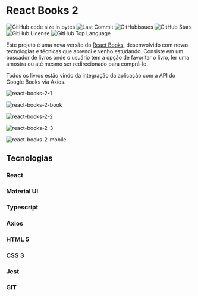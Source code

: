 # React Books 2

![GitHub code size in bytes](https://img.shields.io/github/languages/code-size/jpss14/react-books-2)
![Last Commit](https://img.shields.io/github/last-commit/jpss14/react-books-2)
![GitHubissues](https://img.shields.io/github/issues/jpss14/react-books-2)
![GitHub Stars](https://img.shields.io/github/stars/jpss14/react-books-2)
![GitHub License](https://img.shields.io/github/license/jpss14/react-books-2)
![GitHub Top Language](https://img.shields.io/github/languages/top/jpss14/react-books-2)

Este projeto é uma nova versão do [React Books](https://github.com/JPSS14/react-books), desemvolvido com novas tecnologias e técnicas que aprendi e venho estudando. Consiste em um buscador de livros onde o usuário tem a opção de favoritar o livro, ler uma amostra ou até mesmo ser redirecionado para comprá-lo.

Todos os livros estão vindo da integração da aplicação com a API do Google Books via Axios.

![react-books-2-1](https://github.com/JPSS14/react-books-2/assets/40327303/089ccf83-060c-4907-bcb0-274d39773869)

![react-books-2-book](https://github.com/JPSS14/react-books-2/assets/40327303/88bbd413-6461-402d-8a36-f5ef5286821f)

![react-books-2-2](https://github.com/JPSS14/react-books-2/assets/40327303/ec2b46cf-73b1-4602-ac96-4d81c3cbf3d6)

![react-books-2-3](https://github.com/JPSS14/react-books-2/assets/40327303/8e7ca88e-e550-4ca7-b0e3-846e86f31ad0)

![react-books-2-mobile](https://github.com/JPSS14/react-books-2/assets/40327303/c87d6052-0cc0-40dd-a473-cf0188d2f225)

## Tecnologias

### React

### Material UI

### Typescript

### Axios

### HTML 5

### CSS 3

### Jest

### GIT
